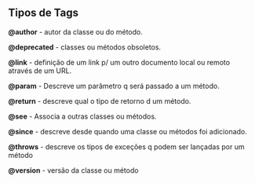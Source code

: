 ## Tipos de Tags

**@author** - autor da classe ou do método.

**@deprecated** - classes ou métodos obsoletos.

**@link** - definição de um link p/ um outro documento local ou remoto através de um URL.

**@param** - Descreve um parâmetro q será passado a um método.

**@return** - descreve qual o tipo de retorno d um método.

**@see** - Associa a outras classes ou métodos.

**@since** - descreve desde quando uma classe ou métodos foi adicionado.

**@throws** - descreve os tipos de exceções q podem ser lançadas por um método

**@version** - versão da classe ou método
